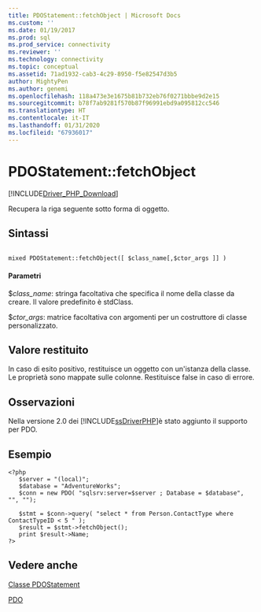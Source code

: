 ```yaml
---
title: PDOStatement::fetchObject | Microsoft Docs
ms.custom: ''
ms.date: 01/19/2017
ms.prod: sql
ms.prod_service: connectivity
ms.reviewer: ''
ms.technology: connectivity
ms.topic: conceptual
ms.assetid: 71ad1932-cab3-4c29-8950-f5e82547d3b5
author: MightyPen
ms.author: genemi
ms.openlocfilehash: 118a473e3e1675b81b732eb76f0271bbbe9d2e15
ms.sourcegitcommit: b78f7ab9281f570b87f96991ebd9a095812cc546
ms.translationtype: HT
ms.contentlocale: it-IT
ms.lasthandoff: 01/31/2020
ms.locfileid: "67936017"
---
```

# <a name="pdostatementfetchobject"></a>PDOStatement::fetchObject
[!INCLUDE[Driver_PHP_Download](../../includes/driver_php_download.md)]

Recupera la riga seguente sotto forma di oggetto.  
  
## <a name="syntax"></a>Sintassi  
  
```  
  
mixed PDOStatement::fetchObject([ $class_name[,$ctor_args ]] )  
```  
  
#### <a name="parameters"></a>Parametri  
$*class_name*: stringa facoltativa che specifica il nome della classe da creare. Il valore predefinito è stdClass.  
  
$*ctor_args*: matrice facoltativa con argomenti per un costruttore di classe personalizzato.  
  
## <a name="return-value"></a>Valore restituito  
In caso di esito positivo, restituisce un oggetto con un'istanza della classe. Le proprietà sono mappate sulle colonne. Restituisce false in caso di errore.  
  
## <a name="remarks"></a>Osservazioni  
Nella versione 2.0 dei [!INCLUDE[ssDriverPHP](../../includes/ssdriverphp_md.md)]è stato aggiunto il supporto per PDO.  
  
## <a name="example"></a>Esempio  
  
```  
<?php  
   $server = "(local)";  
   $database = "AdventureWorks";  
   $conn = new PDO( "sqlsrv:server=$server ; Database = $database", "", "");  
  
   $stmt = $conn->query( "select * from Person.ContactType where ContactTypeID < 5 " );  
   $result = $stmt->fetchObject();  
   print $result->Name;  
?>  
```  
  
## <a name="see-also"></a>Vedere anche  
[Classe PDOStatement](../../connect/php/pdostatement-class.md)

[PDO](https://php.net/manual/book.pdo.php)  
  
